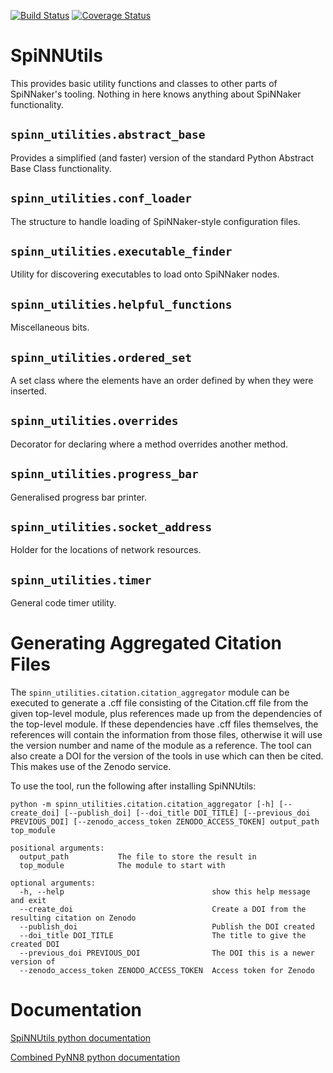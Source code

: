 [![Build Status](https://github.com/SpiNNakerManchester/SpiNNUtils/workflows/Python%20Actions/badge.svg?branch=master)](https://github.com/SpiNNakerManchester/SpiNNUtils/actions?query=workflow%3A%22Python+Actions%22+branch%3Amaster)
[![Coverage Status](https://coveralls.io/repos/github/SpiNNakerManchester/SpiNNUtils/badge.svg?branch=master)](https://coveralls.io/github/SpiNNakerManchester/SpiNNUtils?branch=master)

SpiNNUtils
==========
This provides basic utility functions and classes to other parts of SpiNNaker's
tooling. Nothing in here knows anything about SpiNNaker functionality.


`spinn_utilities.abstract_base`
-------------------------------
Provides a simplified (and faster) version of the standard Python Abstract
Base Class functionality.

`spinn_utilities.conf_loader`
-----------------------------
The structure to handle loading of SpiNNaker-style configuration files.

`spinn_utilities.executable_finder`
-----------------------------------
Utility for discovering executables to load onto SpiNNaker nodes.

`spinn_utilities.helpful_functions`
-----------------------------------
Miscellaneous bits.

`spinn_utilities.ordered_set`
-----------------------------
A set class where the elements have an order defined by when they were
inserted.

`spinn_utilities.overrides`
---------------------------
Decorator for declaring where a method overrides another method.

`spinn_utilities.progress_bar`
------------------------------
Generalised progress bar printer.

`spinn_utilities.socket_address`
--------------------------------
Holder for the locations of network resources.

`spinn_utilities.timer`
-----------------------
General code timer utility.

Generating Aggregated Citation Files
====================================
The `spinn_utilities.citation.citation_aggregator` module can be executed to generate a .cff file consisting of the Citation.cff file from the given top-level module, plus references made up from the dependencies of the top-level module.  If these dependencies have .cff files themselves, the references will contain the information from those files, otherwise it will use the version number and name of the module as a reference.  The tool can also create a DOI for the version of the tools in use which can then be cited.  This makes use of the Zenodo service.

To use the tool, run the following after installing SpiNNUtils:

```
python -m spinn_utilities.citation.citation_aggregator [-h] [--create_doi] [--publish_doi] [--doi_title DOI_TITLE] [--previous_doi PREVIOUS_DOI] [--zenodo_access_token ZENODO_ACCESS_TOKEN] output_path top_module

positional arguments:
  output_path           The file to store the result in
  top_module            The module to start with

optional arguments:
  -h, --help                                 show this help message and exit
  --create_doi                               Create a DOI from the resulting citation on Zenodo
  --publish_doi                              Publish the DOI created
  --doi_title DOI_TITLE                      The title to give the created DOI
  --previous_doi PREVIOUS_DOI                The DOI this is a newer version of
  --zenodo_access_token ZENODO_ACCESS_TOKEN  Access token for Zenodo
```

Documentation
=============
[SpiNNUtils python documentation](http://spinnutils.readthedocs.io)

[Combined PyNN8 python documentation](http://spinnaker8manchester.readthedocs.io)
